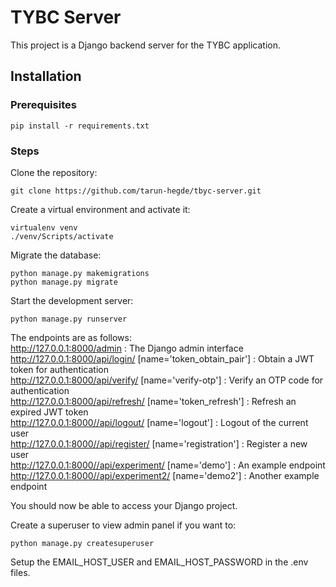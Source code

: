 # TYBC Server

This project is a Django backend server for the TYBC application.

## Installation

### Prerequisites

```
pip install -r requirements.txt  
```

### Steps

Clone the repository:
```
git clone https://github.com/tarun-hegde/tbyc-server.git
```

Create a virtual environment and activate it:
```
virtualenv venv
./venv/Scripts/activate
```  

Migrate the database:
```
python manage.py makemigrations    
python manage.py migrate  
```

Start the development server:  
```
python manage.py runserver  
```

The endpoints are as follows:  
http://127.0.0.1:8000/admin : The Django admin interface  
http://127.0.0.1:8000/api/login/ [name='token_obtain_pair'] : Obtain a JWT token for authentication    
http://127.0.0.1:8000/api/verify/ [name='verify-otp'] : Verify an OTP code for authentication  
http://127.0.0.1:8000/api/refresh/ [name='token_refresh'] : Refresh an expired JWT token    
http://127.0.0.1:8000//api/logout/ [name='logout'] : Logout of the current user  
http://127.0.0.1:8000//api/register/ [name='registration'] : Register a new user  
http://127.0.0.1:8000//api/experiment/ [name='demo'] : An example endpoint  
http://127.0.0.1:8000//api/experiment2/ [name='demo2'] : Another example endpoint  

You should now be able to access your Django project.  

Create a superuser to view admin panel if you want to:  
```
python manage.py createsuperuser
```

Setup the EMAIL_HOST_USER and EMAIL_HOST_PASSWORD in the .env files.
